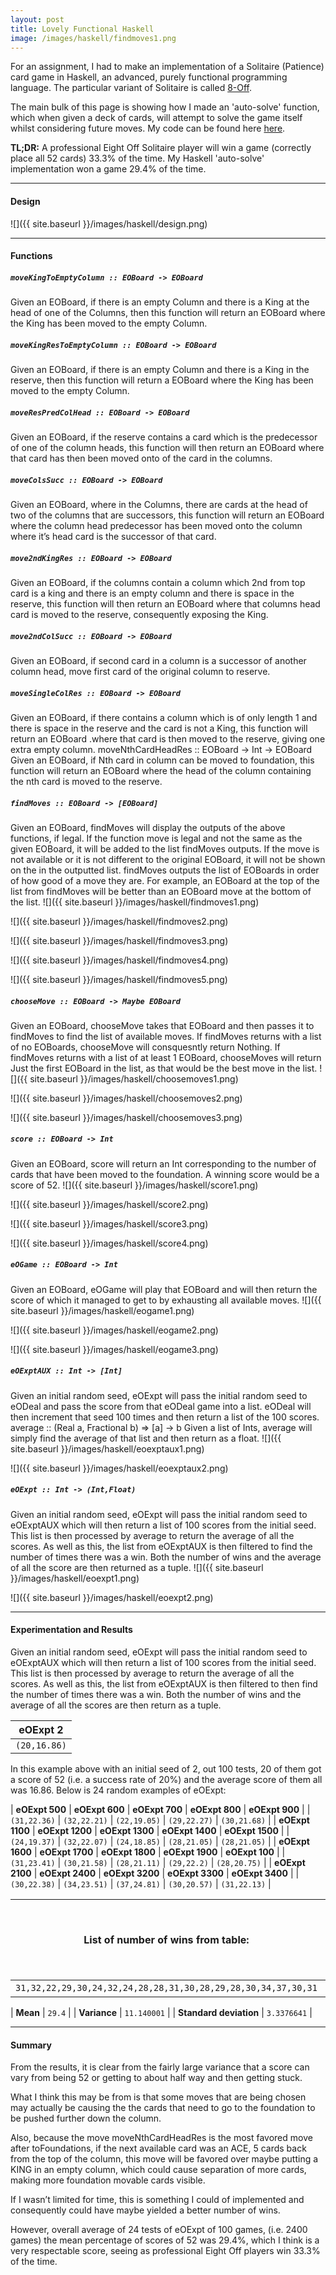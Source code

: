 ```yaml
---
layout: post
title: Lovely Functional Haskell
image: /images/haskell/findmoves1.png
---
```


For an assignment, I had to make an implementation of a Solitaire (Patience) card game in Haskell, an advanced, purely functional programming language.  The particular variant of Solitaire is called [8-Off](https://en.wikipedia.org/wiki/Eight_Off).

The main bulk of this page is showing how I made an 'auto-solve' function, which when given a deck of cards, will attempt to solve the game itself whilst considering future moves. My code can be found here [here](#).

**TL;DR:** A professional Eight Off Solitaire player will win a game (correctly place all 52 cards) 33.3% of the time. My Haskell 'auto-solve' implementation won a game 29.4% of the time.


---

#### Design

![]({{ site.baseurl }}/images/haskell/design.png)

---

#### Functions

#####  `moveKingToEmptyColumn :: EOBoard -> EOBoard`
Given an EOBoard, if there is an empty Column and there is a King at the head of one of the Columns, then this function will return an EOBoard where the King has been moved to the empty Column.

#####  `moveKingResToEmptyColumn :: EOBoard -> EOBoard`
Given an EOBoard, if there is an empty Column and there is a King in the reserve, then this function will return a EOBoard where the King has been moved to the empty Column.

#####  `moveResPredColHead :: EOBoard -> EOBoard`
Given an EOBoard, if the reserve contains a card which is the predecessor of one of the column heads, this function will then return an EOBoard where that card has then been moved onto of the card in the columns.

#####  `moveColsSucc :: EOBoard -> EOBoard`
Given an EOBoard, where in the Columns, there are cards at the head of two of the columns that are successors, this function will return an EOBoard where the column head predecessor has been moved onto the column where it’s head card is the successor of that card.

#####  `move2ndKingRes :: EOBoard -> EOBoard`
Given an EOBoard, if the columns contain a column which 2nd from top card is a king and there is an empty column and there is space in the reserve, this function will then return an EOBoard where that columns head card is moved to the reserve, consequently exposing the King.

#####  `move2ndColSucc :: EOBoard -> EOBoard`
Given an EOBoard, if second card in a column is a successor of another column head, move first card of the original column to reserve.

#####  `moveSingleColRes :: EOBoard -> EOBoard`
Given an EOBoard, if there contains a column which is of only length 1 and there is space in the reserve and the card is not a King, this function will return an EOBoard .where that card is then moved to the reserve, giving one extra empty column.
moveNthCardHeadRes :: EOBoard -> Int -> EOBoard
Given an EOBoard, if Nth card in column can be moved to foundation, this function will return an EOBoard where the head of the column containing the nth card is moved to the reserve.

#####  `findMoves :: EOBoard -> [EOBoard]`
Given an EOBoard, findMoves will display the outputs of the above functions, if legal. If the function move is legal and not the same as the given EOBoard, it will be added to the list findMoves outputs. If the move is not available or it is not different to the original EOBoard, it will not be shown on the in the outputted list. findMoves outputs the list of EOBoards in order of how good of a move they are. For example, an EOBoard at the top of the list from findMoves will be better than an EOBoard move at the bottom of the list.
![]({{ site.baseurl }}/images/haskell/findmoves1.png)

![]({{ site.baseurl }}/images/haskell/findmoves2.png)

![]({{ site.baseurl }}/images/haskell/findmoves3.png)

![]({{ site.baseurl }}/images/haskell/findmoves4.png)

![]({{ site.baseurl }}/images/haskell/findmoves5.png)

#####  `chooseMove :: EOBoard -> Maybe EOBoard`
Given an EOBoard, chooseMove takes that EOBoard and then passes it to findMoves to find the list of available moves. If findMoves returns with a list of no EOBoards, chooseMove will consquesntly return Nothing. If findMoves returns with a list of at least 1 EOBoard, chooseMoves will return Just the first EOBoard in the list, as that would be the best move in the list.
![]({{ site.baseurl }}/images/haskell/choosemoves1.png)

![]({{ site.baseurl }}/images/haskell/choosemoves2.png)

![]({{ site.baseurl }}/images/haskell/choosemoves3.png)

#####  `score :: EOBoard -> Int`
Given an EOBoard, score will return an Int corresponding to the number of cards that have been moved to the foundation. A winning score would be a score of 52.
![]({{ site.baseurl }}/images/haskell/score1.png)

![]({{ site.baseurl }}/images/haskell/score2.png)

![]({{ site.baseurl }}/images/haskell/score3.png)

![]({{ site.baseurl }}/images/haskell/score4.png)

#####  `eOGame :: EOBoard -> Int`
Given an EOBoard, eOGame will play that EOBoard and will then return the score of which it managed to get to by exhausting all available moves.
![]({{ site.baseurl }}/images/haskell/eogame1.png)

![]({{ site.baseurl }}/images/haskell/eogame2.png)

![]({{ site.baseurl }}/images/haskell/eogame3.png)

#####  `eOExptAUX :: Int -> [Int]`
Given an initial random seed, eOExpt will pass the initial random seed to eODeal and pass the score from that eODeal game into a list. eODeal will then increment that seed 100 times and then return a list of the 100 scores.
average :: (Real a, Fractional b) => [a] -> b
Given a list of Ints, average will simply find the average of that list and then return as a float.
![]({{ site.baseurl }}/images/haskell/eoexptaux1.png)

![]({{ site.baseurl }}/images/haskell/eoexptaux2.png)

#####  `eOExpt :: Int -> (Int,Float)`
Given an initial random seed, eOExpt will pass the initial random seed to eOExptAUX which will then return a list of 100 scores from the initial seed. This list is then processed by average to return the average of all the scores. As well as this, the list from eOExptAUX is then filtered to find the number of times there was a win. Both the number of wins and the average of all the score are then returned as a tuple.
![]({{ site.baseurl }}/images/haskell/eoexpt1.png)

![]({{ site.baseurl }}/images/haskell/eoexpt2.png)

---

#### Experimentation and Results

Given an initial random seed, eOExpt will pass the initial random seed to eOExptAUX which will then return a list of 100 scores from the initial seed. This list is then processed by average to return the average of all the scores. As well as
this, the list from eOExptAUX is then filtered to then find the number of times there was a win. Both the number of wins and the average of all the scores are then return as a tuple.

|   eOExpt 2  |
|:-----------:|
|  `(20,16.86)` |


In this example above with an initial seed of 2, out 100 tests, 20 of them got a score of 52 (i.e. a success rate of 20%) and the average score of them all was 16.86. Below is 24 random examples of eOExpt:


|  **eOExpt 500** |  **eOExpt 600** |  **eOExpt 700** |  **eOExpt 800** |  **eOExpt 900** |
|  `(31,22.36)` |  `(32,22.21)` |  `(22,19.05)` |  `(29,22.27)` |  `(30,21.68)` |
| **eOExpt 1100** | **eOExpt 1200** | **eOExpt 1300** | **eOExpt 1400** | **eOExpt 1500** |
|  `(24,19.37)` |  `(32,22.07)` |  `(24,18.85)` |  `(28,21.05)` |  `(28,21.05)` |
| **eOExpt 1600** | **eOExpt 1700** | **eOExpt 1800** | **eOExpt 1900** | **eOExpt 100** |
|  `(31,23.41)` |  `(30,21.58)` |  `(28,21.11)` |  `(29,22.2)`  |  `(28,20.75)` |
| **eOExpt 2100** | **eOExpt 2400** | **eOExpt 3200** | **eOExpt 3300** | **eOExpt 3400** | 
|  `(30,22.38)` |  `(34,23.51)` |  `(37,24.81)` |  `(30,20.57)` |  `(31,22.13)` |



|              List of number of wins from table:             | Total of wins from 2400 games|
|:-----------------------------------------------------------:|:-:|
| `31,32,22,29,30,24,32,24,28,28,31,30,28,29,28,30,34,37,30,31` | 588|



|        **Mean**        |    `29.4`   |
|      **Variance**      | `11.140001` |
| **Standard deviation** | `3.3376641` |

---
#### Summary

From the results, it is clear from the fairly large variance that a score can vary from being 52 or getting to about half way and then getting stuck. 

What I think this may be from is that some moves that are being chosen may actually be causing the the cards that need to go to the foundation to be pushed further down the column. 

Also, because the move moveNthCardHeadRes is the most favored move after toFoundations, if the next available card was an ACE, 5 cards back from the top of the column, this move will be favored over maybe putting a KING in an empty column, which could cause separation of more cards, making more foundation movable cards visible.

If I wasn’t limited for time, this is something I could of implemented and consequently could have maybe yielded a better number of wins. 

However, overall average of 24 tests of eOExpt of 100 games, (i.e. 2400 games) the mean percentage of scores of 52 was 29.4%, which I think is a very respectable score, seeing as professional Eight Off players win 33.3% of the time. 




